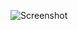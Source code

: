 ![Screenshot](https://raw.githubusercontent.com/Cryakl/Ultimate-RAT-Collection/refs/heads/main/LostDoor/Lost%20Door%20v4.2.2/Screenshot.png)
